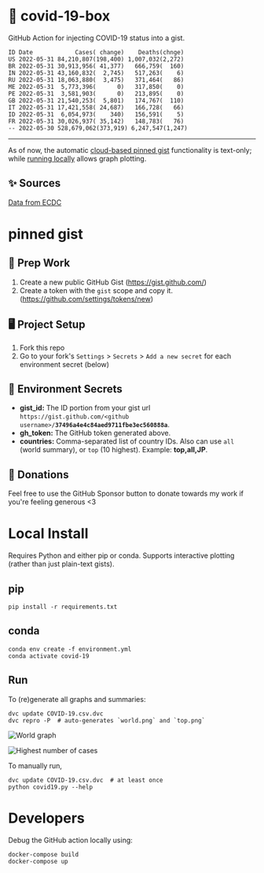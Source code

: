 # 🏥 covid-19-box

GitHub Action for injecting COVID-19 status into a gist.

```
ID Date            Cases( change)    Deaths(chnge)
US 2022-05-31 84,210,807(198,400) 1,007,032(2,272)
BR 2022-05-31 30,913,956( 41,377)   666,759(  160)
IN 2022-05-31 43,160,832(  2,745)   517,263(    6)
RU 2022-05-31 18,063,880(  3,475)   371,464(   86)
ME 2022-05-31  5,773,396(      0)   317,850(    0)
PE 2022-05-31  3,581,903(      0)   213,895(    0)
GB 2022-05-31 21,540,253(  5,801)   174,767(  110)
IT 2022-05-31 17,421,558( 24,687)   166,728(   66)
ID 2022-05-31  6,054,973(    340)   156,591(    5)
FR 2022-05-31 30,026,937( 35,142)   148,783(   76)
-- 2022-05-30 528,679,062(373,919) 6,247,547(1,247)
```

---

As of now, the automatic [cloud-based pinned gist](#pinned-gist) functionality is text-only;
while [running locally](#local-install) allows graph plotting.

## ✨ Sources

[Data from ECDC](https://www.ecdc.europa.eu/en/publications-data/download-todays-data-geographic-distribution-covid-19-cases-worldwide)

# pinned gist

## 🎒 Prep Work
1. Create a new public GitHub Gist (https://gist.github.com/)
1. Create a token with the `gist` scope and copy it. (https://github.com/settings/tokens/new)

## 🖥 Project Setup
1. Fork this repo
1. Go to your fork's `Settings` > `Secrets` > `Add a new secret` for each environment secret (below)

## 🤫 Environment Secrets
- **gist_id:** The ID portion from your gist url `https://gist.github.com/<github username>/`**`37496a4e4c84aed9711fbe3ec560888a`**.
- **gh_token:** The GitHub token generated above.
- **countries:** Comma-separated list of country IDs. Also can use `all` (world summary), or `top` (10 highest). Example: **top,all,JP**.

## 💸 Donations

Feel free to use the GitHub Sponsor button to donate towards my work if you're feeling generous <3

# Local Install

Requires Python and either pip or conda. Supports interactive plotting (rather than just plain-text gists).

## pip

```
pip install -r requirements.txt
```

## conda

```
conda env create -f environment.yml
conda activate covid-19
```

## Run

To (re)generate all graphs and summaries:

```
dvc update COVID-19.csv.dvc
dvc repro -P  # auto-generates `world.png` and `top.png`
```

![World graph](world.png)

![Highest number of cases](top.png)

To manually run,

```
dvc update COVID-19.csv.dvc  # at least once
python covid19.py --help
```

# Developers

Debug the GitHub action locally using:

```
docker-compose build
docker-compose up
```
